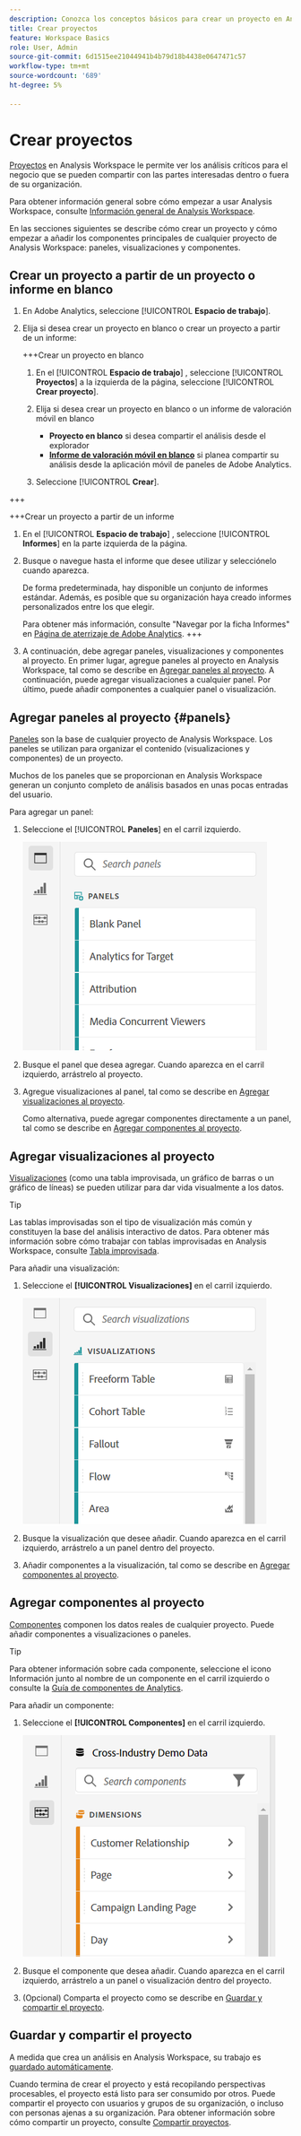 ```yaml
---
description: Conozca los conceptos básicos para crear un proyecto en Analysis Workspace
title: Crear proyectos
feature: Workspace Basics
role: User, Admin
source-git-commit: 6d1515ee21044941b4b79d18b4438e0647471c57
workflow-type: tm+mt
source-wordcount: '689'
ht-degree: 5%

---
```


# Crear proyectos

[Proyectos](/help/analyze/analysis-workspace/build-workspace-project/freeform-overview.md) en Analysis Workspace le permite ver los análisis críticos para el negocio que se pueden compartir con las partes interesadas dentro o fuera de su organización.

Para obtener información general sobre cómo empezar a usar Analysis Workspace, consulte [Información general de Analysis Workspace](/help/analyze/analysis-workspace/home.md).

En las secciones siguientes se describe cómo crear un proyecto y cómo empezar a añadir los componentes principales de cualquier proyecto de Analysis Workspace: paneles, visualizaciones y componentes.

## Crear un proyecto a partir de un proyecto o informe en blanco

1. En Adobe Analytics, seleccione [!UICONTROL **Espacio de trabajo**].

1. Elija si desea crear un proyecto en blanco o crear un proyecto a partir de un informe:

   +++Crear un proyecto en blanco

   1. En el [!UICONTROL **Espacio de trabajo**] , seleccione [!UICONTROL **Proyectos**] a la izquierda de la página, seleccione [!UICONTROL **Crear proyecto**].

   1. Elija si desea crear un proyecto en blanco o un informe de valoración móvil en blanco

      * **Proyecto en blanco** si desea compartir el análisis desde el explorador
      * [**Informe de valoración móvil en blanco**](/help/analyze/mobile-app/curator.md) si planea compartir su análisis desde la aplicación móvil de paneles de Adobe Analytics.
   1. Seleccione [!UICONTROL **Crear**].

+++

   +++Crear un proyecto a partir de un informe

   1. En el [!UICONTROL **Espacio de trabajo**] , seleccione [!UICONTROL **Informes**] en la parte izquierda de la página.

   1. Busque o navegue hasta el informe que desee utilizar y selecciónelo cuando aparezca.

      De forma predeterminada, hay disponible un conjunto de informes estándar. Además, es posible que su organización haya creado informes personalizados entre los que elegir.

      Para obtener más información, consulte &quot;Navegar por la ficha Informes&quot; en [Página de aterrizaje de Adobe Analytics](/help/analyze/landing.md).
+++

1. A continuación, debe agregar paneles, visualizaciones y componentes al proyecto. En primer lugar, agregue paneles al proyecto en Analysis Workspace, tal como se describe en [Agregar paneles al proyecto](#add-panels-to-the-project). A continuación, puede agregar visualizaciones a cualquier panel. Por último, puede añadir componentes a cualquier panel o visualización.

## Agregar paneles al proyecto {#panels}

[Paneles](https://experienceleague.adobe.com/docs/analytics/analyze/analysis-workspace/panels/panels.html?lang=es) son la base de cualquier proyecto de Analysis Workspace. Los paneles se utilizan para organizar el contenido (visualizaciones y componentes) de un proyecto.

Muchos de los paneles que se proporcionan en Analysis Workspace generan un conjunto completo de análisis basados en unas pocas entradas del usuario.

Para agregar un panel:

1. Seleccione el [!UICONTROL **Paneles**] en el carril izquierdo.

   ![](assets/build-panels.png)

1. Busque el panel que desea agregar. Cuando aparezca en el carril izquierdo, arrástrelo al proyecto.

1. Agregue visualizaciones al panel, tal como se describe en [Agregar visualizaciones al proyecto](#add-visualizations-to-the-project).

   Como alternativa, puede agregar componentes directamente a un panel, tal como se describe en [Agregar componentes al proyecto](#add-components-to-the-project).

## Agregar visualizaciones al proyecto

[Visualizaciones](https://experienceleague.adobe.com/docs/analytics/analyze/analysis-workspace/visualizations/freeform-analysis-visualizations.html?lang=es) (como una tabla improvisada, un gráfico de barras o un gráfico de líneas) se pueden utilizar para dar vida visualmente a los datos.

>[!TIP]
>
>Las tablas improvisadas son el tipo de visualización más común y constituyen la base del análisis interactivo de datos. Para obtener más información sobre cómo trabajar con tablas improvisadas en Analysis Workspace, consulte [Tabla improvisada](/help/analyze/analysis-workspace/visualizations/freeform-table/freeform-table.md).

Para añadir una visualización:

1. Seleccione el **[!UICONTROL Visualizaciones]** en el carril izquierdo.

   ![](assets/build-visualizations.png)

1. Busque la visualización que desee añadir. Cuando aparezca en el carril izquierdo, arrástrelo a un panel dentro del proyecto.

1. Añadir componentes a la visualización, tal como se describe en [Agregar componentes al proyecto](#add-components-to-the-project).

## Agregar componentes al proyecto

[Componentes](/help/analyze/analysis-workspace/components/analysis-workspace-components.md) componen los datos reales de cualquier proyecto. Puede añadir componentes a visualizaciones o paneles.

>[!TIP]
>
>Para obtener información sobre cada componente, seleccione el icono Información junto al nombre de un componente en el carril izquierdo o consulte la [Guía de componentes de Analytics](/help/components/home.md).

Para añadir un componente:

1. Seleccione el **[!UICONTROL Componentes]** en el carril izquierdo.

   ![](assets/build-components.png)

1. Busque el componente que desea añadir. Cuando aparezca en el carril izquierdo, arrástrelo a un panel o visualización dentro del proyecto.

1. (Opcional) Comparta el proyecto como se describe en [Guardar y compartir el proyecto](#save-and-share-the-project).

## Guardar y compartir el proyecto

A medida que crea un análisis en Analysis Workspace, su trabajo es [guardado automáticamente](/help/analyze/analysis-workspace/build-workspace-project/save-projects.md).

Cuando termina de crear el proyecto y está recopilando perspectivas procesables, el proyecto está listo para ser consumido por otros. Puede compartir el proyecto con usuarios y grupos de su organización, o incluso con personas ajenas a su organización. Para obtener información sobre cómo compartir un proyecto, consulte [Compartir proyectos](/help/analyze/analysis-workspace/curate-share/share-projects.md).

